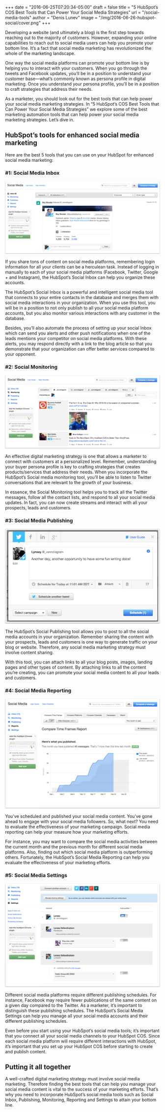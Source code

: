 +++
date = "2016-06-25T07:20:34-05:00"
draft = false
title = "5 HubSpot’s COS Best Tools that Can Power Your Social Media Strategies"
url = "/social-media-tools"
author = "Denis Lunev"
image = "/img/2016-06-26-hubspot-social/cover.png"
+++

Developing a website (and ultimately a blog) is the first step towards
reaching out to the majority of customers. However, expanding your
online capabilities to reach out to social media users can help you
promote your bottom line. It’s a fact that social media marketing has
revolutionized the whole of the marketing landscape.

One way the social media platforms can promote your bottom line is by
helping you to interact with your customers. When you go through the
tweets and Facebook updates, you’ll be in a position to understand your
customer base—what’s commonly known as persona profile in digital
marketing. Once you understand your persona profile, you’ll be in a
position to craft strategies that address their needs.

As a marketer, you should look out for the best tools that can help
power your social media marketing strategies. In “5 HubSpot’s COS Best
Tools that Can Power Your Social Media Strategies” we explore some of
the best marketing automation tools that can help power your social
media marketing strategies. Let’s dive in.

HubSpot’s tools for enhanced social media marketing
---------------------------------------------------

Here are the best 5 tools that you can use on your HubSpot for enhanced
social media marketing:

### \#1: Social Media Inbox

<img src="/img/2016-06-26-hubspot-social/image1.png" class="blog-image" />

If you share tons of content on social media platforms, remembering
login information for all your clients can be a herculean task. Instead
of logging in manually to each of your social media platforms (Facebook,
Twitter, Google + and Instagram), the HubSpot’s Social Inbox can help
you organize these accounts.

The HubSpot’s Social Inbox is a powerful and intelligent social media
tool that connects to your entire contacts in the database and merges
them with social media interactions in your organization. When you use
this tool, you will be in a position to not only publish to all your
social media platform accounts, but you also monitor various
interactions with any customer in the database.

Besides, you’ll also automate the process of setting up your social
Inbox which can send you alerts and other push notifications when one of
the leads mentions your competitor on social media platforms. With these
alerts, you may respond directly with a link to the blog article so that
you demonstrate that your organization can offer better services
compared to your opponent.

### \#2: Social Monitoring

<img src="/img/2016-06-26-hubspot-social/image2.png" class="blog-image" />

An effective digital marketing strategy is one that allows a marketer to
connect with customers at a personalized level. Remember, understanding
your buyer persona profile is key to crafting strategies that creates
products/services that address their needs. When you incorporate the
HubSpot’s Social media monitoring tool, you’ll be able to listen to
Twitter conversations that are relevant to the growth of your business.

In essence, the Social Monitoring tool helps you to track all the
Twitter messages, follow all the contact lists, and respond to all your
social media updates. In fact, you can now create streams and interact
with all your prospects, leads and customers.

### \#3: Social Media Publishing

<img src="/img/2016-06-26-hubspot-social/image3.png" class="blog-image" />

The HubSpot’s Social Publishing tool allows you to post to all the
social media accounts in your organization. Remember sharing the content
with your prospects, leads and customers is one way to generate traffic
on your blog or website. Therefore, any social media marketing strategy
must involve content sharing.

With this tool, you can attach links to all your blog posts, images,
landing pages and other types of content. By attaching links to all the
content you’re creating, you can promote your social media content to
all your leads and customers.

### \#4: Social Media Reporting

<img src="/img/2016-06-26-hubspot-social/image4.png" class="blog-image" />

You've scheduled and published your social media content. You’ve gone
ahead to engage with your social media followers. So, what next? You
need to evaluate the effectiveness of your marketing campaign. Social
media reporting can help your measure how your marketing efforts.

For instance, you may want to compare the social media activities
between the current month and the previous month for different social
media platforms. Also, finding out which social media platform is
outperforming others. Fortunately, the HubSpot’s Social Media Reporting
can help you evaluate the effectiveness of your marketing efforts.

### \#5: Social Media Settings

<img src="/img/2016-06-26-hubspot-social/image5.png" class="blog-image" />

Different social media platforms require different publishing schedules.
For instance, Facebook may require fewer publications of the same
content on a given day compared to the Twitter. As a marketer, it’s
important to distinguish these publishing schedules. The HubSpot’s
Social Media Settings can help you manage all your social media accounts
and their different publishing schedules.

Even before you start using your HubSpot’s social media tools; it’s
important that you connect all your social media channels to your
HubSpot COS. Since each social media platform will require different
interactions with HubSpot, it’s important that you set up your HubSpot
COS before starting to create and publish content.

Putting it all together
-----------------------

A well-crafted digital marketing strategy must involve social media
marketing. Therefore finding the best tools that can help you manage
your social media content is vital to the success of your marketing
efforts. That’s why you need to incorporate HubSpot’s social media tools
such as Social Inbox, Publishing, Monitoring, Reporting and Settings to
attain your bottom line.